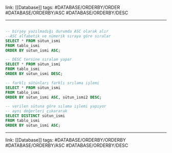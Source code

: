 link: [[Database]]
tags: #DATABASE/ORDERBY/ORDER #DATABASE/ORDERBY/ASC #DATABASE/ORDERBY/DESC 

---
``` sql

-- birşey yazılmadığı durumda ASC olarak alır
--ASC alfabetik ve nümerik sıraya göre sıralar 
SELECT * FROM sütun_ismi
FROM tablo_ismi
ORDER BY sütun_ismi ASC;

-- DESC tersine sıralam yapar  
SELECT * FROM sütun_ismi
FROM tablo_ismi
ORDER BY sütun_ismi DESC;

-- farklı sütünları farklı srılama işlemi
SELECT * FROM sütun_ismi
FROM tablo_ismi
ORDER BY sütun_ismi ASC, sütun_ismi2 DESC;

-- verilen sütuna göre sılama işlemi yapıyor 
-- aynı değerleri çıkararak
SELECT DISTINCT sütun_ismi
FROM tablo_ismi
ORDER BY sütun_ismi ASC;
```




---
link: [[Database]]
tags: #DATABASE/ORDERBY/ORDERBY #DATABASE/ORDERBY/ASC #DATABASE/ORDERBY/DESC
